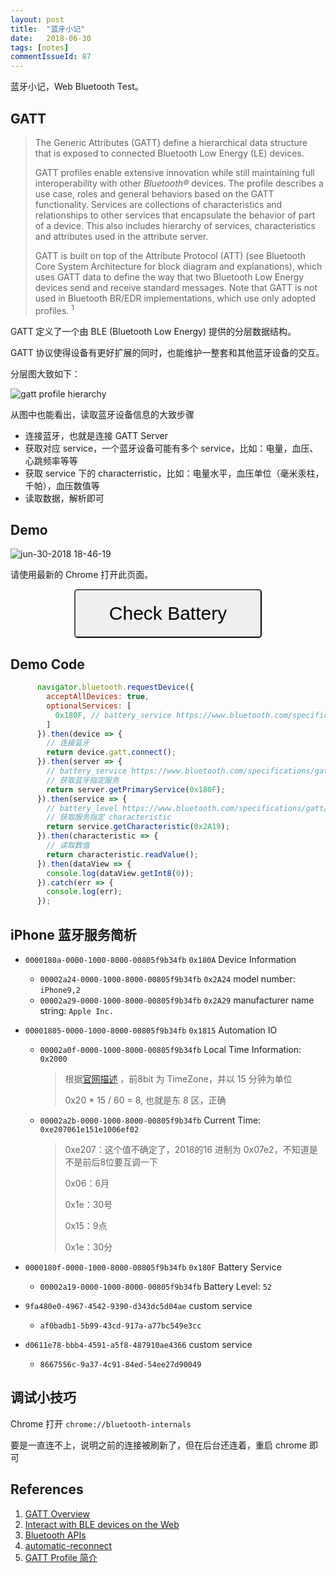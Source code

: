 ```yaml
---
layout: post
title:  "蓝牙小记"
date:   2018-06-30
tags: [notes]
commentIssueId: 87
---
```




蓝牙小记，Web Bluetooth Test。

## GATT

> The Generic Attributes (GATT) define a hierarchical data structure that is exposed to connected Bluetooth Low Energy (LE) devices.
>
> GATT profiles enable extensive innovation while still maintaining full interoperability with other *Bluetooth®* devices. The profile describes a use case, roles and general behaviors based on the GATT functionality. Services are collections of characteristics and relationships to other services that encapsulate the behavior of part of a device. This also includes hierarchy of services, characteristics and attributes used in the attribute server. 
>
> GATT is built on top of the Attribute Protocol (ATT) (see Bluetooth Core System Architecture for block diagram and explanations), which uses GATT data to define the way that two Bluetooth Low Energy devices send and receive standard messages. Note that GATT is not used in Bluetooth BR/EDR implementations, which use only adopted profiles. <sup>1<sup>



GATT 定义了一个由 BLE (Bluetooth Low Energy) 提供的分层数据结构。

GATT 协议使得设备有更好扩展的同时，也能维护一整套和其他蓝牙设备的交互。

分层图大致如下：

![gatt profile hierarchy](https://user-images.githubusercontent.com/7157346/42125224-1e8ca364-7ca5-11e8-909d-3a6f894f35ff.png)

从图中也能看出，读取蓝牙设备信息的大致步骤

* 连接蓝牙，也就是连接 GATT Server
* 获取对应 service，一个蓝牙设备可能有多个 service，比如：电量，血压、心跳频率等等
* 获取 service 下的 characterristic，比如：电量水平，血压单位（毫米汞柱，千帕），血压数值等
* 读取数据，解析即可



## Demo

![jun-30-2018 18-46-19](https://user-images.githubusercontent.com/7157346/42124485-17aefb78-7c96-11e8-9841-458edad97a60.gif)

请使用最新的 Chrome 打开此页面。

<style>
    .radar {
      height: 1px;
      width: 1px;
    }

    button.checkBattery {
      position: relative;
      left: 50%;
      width: 300px;
      font-size: 30px;
      margin-left: -150px;
      padding: 20px;
      border-radius: 5px;
    }
    body.scan, body.scan * {
      background-color: black !important;
      color: #000 !important;
      border-color: #000 !important;
    }
    body.scan img {
        display: none;
    }
    .scan button {
      display: none;
    }
    .scan .radar {
      width: 100%;
      height: auto;
      margin-top: -300px;
    }
    /* 结果页 */
    .result {
      display: none;
    }
    .checked button,
    .checked .radar {
      display: none;
    }
    .checked .result{
      display: block;
      font-size: 30px;
      top: 50%;
      text-align: center;
      width: 100%;
      margin-top: -30px;
      padding: 50px;
    }
  </style>
  <button class='checkBattery' onclick='onButtonClick()'>Check Battery</button>
  <img class='radar' src='https://user-images.githubusercontent.com/7157346/42122910-c7ec5906-7c7b-11e8-900d-1f330cf0a176.gif' />
  <p class='result'></p>
  <script>
    var bluetoothDevice;

    /**
     * 蓝牙必须由用户手动触发才可以
     */
    function onButtonClick() {
      document.body.classList.add('scan');
      bluetoothDevice = null;
    
      navigator.bluetooth.requestDevice({
        acceptAllDevices: true,
        optionalServices: [
          0x180F, // battery_service https://www.bluetooth.com/specifications/gatt/services
        ]
      }).then(device => {
        console.log(`device name: ${device.name}`);
        bluetoothDevice = device;
        device.addEventListener('gattserverdisconnected', () => {
          console.log('> Bluetooth Device disconnected & re-connect');
          device.gatt.connect();
          console.log('> Bluetooth connected');
        });
        return device.gatt.connect();
      }).then(server => {
        // battery_service https://www.bluetooth.com/specifications/gatt/services
        return server.getPrimaryService(0x180F);
      }).then(service => {
        // battery_level https://www.bluetooth.com/specifications/gatt/characteristics
        return service.getCharacteristic(0x2A19);
      }).then(characteristic => {
        return characteristic.readValue();
      }).then(dataView => {
        setTimeout(() => {
    
          document.querySelector('.result').innerHTML = `${bluetoothDevice.name} Battery: ${dataView.getInt8(0)}`;
          document.body.classList.remove('scan');
          document.body.classList.add('checked');
        }, 3000)
        // let decoder = new TextDecoder('utf-8');
        // console.log('val: ' + decoder.decode(val));
        // console.log()
        // for (var i = 0; i < 16; i++) {
        //   try {
    
        //     var descriptor = await characteristic.getDescriptor(0x2900 + i);
        //     console.log('i = ' + i);
        //     var value = await descriptor.readValue();
        //     let decoder = new TextDecoder('utf-8');
        //     console.log('User Description: ' + decoder.decode(value));
        //   } catch (e) {
        //     console.log(i + ' not work');
        //   }
        // }
      }).catch(err => {
        console.log(err);
      });
    }
  </script>



## Demo Code

```js
      navigator.bluetooth.requestDevice({
        acceptAllDevices: true,
        optionalServices: [
          0x180F, // battery_service https://www.bluetooth.com/specifications/gatt/services
        ]
      }).then(device => {
        // 连接蓝牙
        return device.gatt.connect();
      }).then(server => {
        // battery_service https://www.bluetooth.com/specifications/gatt/services
        // 获取蓝牙指定服务
        return server.getPrimaryService(0x180F);
      }).then(service => {
        // battery_level https://www.bluetooth.com/specifications/gatt/characteristics
        // 获取服务指定 characteristic
        return service.getCharacteristic(0x2A19);
      }).then(characteristic => {
        // 读取数值
        return characteristic.readValue();
      }).then(dataView => {
        console.log(dataView.getInt8(0));
      }).catch(err => {
        console.log(err);
      });
```



## iPhone 蓝牙服务简析

* `0000180a-0000-1000-8000-00805f9b34fb`  `0x180A` Device Information

  * `00002a24-0000-1000-8000-00805f9b34fb`  `0x2A24` model number:  `iPhone9,2`
  * `00002a29-0000-1000-8000-00805f9b34fb` `0x2A29` manufacturer name string: `Apple Inc.`

* `00001805-0000-1000-8000-00805f9b34fb` `0x1815` Automation IO

  * `00002a0f-0000-1000-8000-00805f9b34fb` Local Time Information: `0x2000`

    > 根据[官网描述](https://www.bluetooth.com/specifications/gatt/viewer?attributeXmlFile=org.bluetooth.characteristic.time_zone.xml) ，前8bit 为 TimeZone，并以 15 分钟为单位
    >
    > 0x20 * 15 / 60 = 8, 也就是东 8 区，正确

  * `00002a2b-0000-1000-8000-00805f9b34fb` Current Time: `0xe207061e151e1006ef02`

    > 0xe207：这个值不确定了，2018的16 进制为 0x07e2，不知道是不是前后8位要互调一下
    >
    > 0x06：6月
    >
    > 0x1e：30号
    >
    > 0x15：9点
    >
    > 0x1e：30分

* `0000180f-0000-1000-8000-00805f9b34fb` `0x180F` Battery Service

  * `00002a19-0000-1000-8000-00805f9b34fb` Battery Level: `52`

* `9fa480e0-4967-4542-9390-d343dc5d04ae` custom service

  * `af0badb1-5b99-43cd-917a-a77bc549e3cc` 

* `d0611e78-bbb4-4591-a5f8-487910ae4366` custom service

  * `8667556c-9a37-4c91-84ed-54ee27d90049` 



## 调试小技巧

Chrome 打开 `chrome://bluetooth-internals` 

要是一直连不上，说明之前的连接被刷新了，但在后台还连着，重启 chrome 即可

## References

1. [GATT Overview](https://www.bluetooth.com/specifications/gatt/generic-attributes-overview)
2. [Interact with BLE devices on the Web](https://developers.google.com/web/updates/2015/07/interact-with-ble-devices-on-the-web)
3. [Bluetooth APIs](https://developer.mozilla.org/en-US/docs/Web/API/Bluetooth/requestDevice)
4. [automatic-reconnect](https://googlechrome.github.io/samples/web-bluetooth/automatic-reconnect.html)
5. [GATT Profile 简介](https://www.race604.com/gatt-profile-intro/)